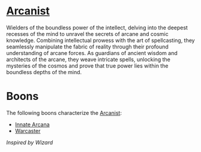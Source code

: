 # [Arcanist](Legacy/Classes/Arcanist.md)
Wielders of the boundless power of the intellect, delving into the deepest recesses of the mind to unravel the secrets of arcane and cosmic knowledge. Combining intellectual prowess with the art of spellcasting, they seamlessly manipulate the fabric of reality through their profound understanding of arcane forces. As guardians of ancient wisdom and architects of the arcane, they weave intricate spells, unlocking the mysteries of the cosmos and prove that true power lies within the boundless depths of the mind.

# Boons
The following boons characterize the [Arcanist](Legacy/Classes/Arcanist.md):

- [Innate Arcana](Innate%20Arcana.md)
- [Warcaster](Warcaster.md)

*Inspired by Wizard*